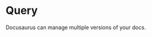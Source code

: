 <!-- ---
sidebar_position: 4
--- -->

# Query

Docusaurus can manage multiple versions of your docs.


